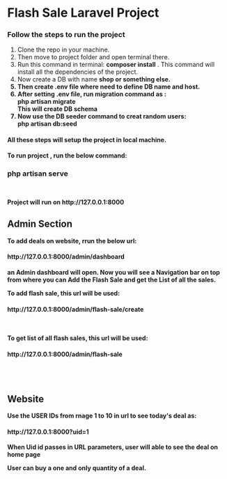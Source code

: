 
<h1>Flash Sale Laravel Project</h1>
<h3> Follow the steps to run the project</h3>
<ol>
    <li>Clone the repo in your machine.</li>
    <li>Then move to project folder and open terminal there.</li>
    <li>Run this command in terminal: <strong>composer install</strong> . This command will install all the dependencies of the project.</li>
    <li>Now create a DB with name <strong>shop</shop> or something else.</li>
    <li>Then create <strong>.env </strong> file where need to define DB name and host.</li>
    <li>After setting <strong>.env</strong> file, run migration command as :
    <br/>
    <strong>php artisan migrate</strong>
    <br/>
    This will create DB schema
    </li>
    <li>Now use the DB seeder command to creat random users:
    <br/>
    <strong>php artisan db:seed</strong>
    </li>    
</ol>

<h4>All these steps will setup the project in local machine.</h4>
<p>To run project , run the below command:</p>
<h3>php artisan serve</h3>

<br/>
<p>Project will run on <strong>http://127.0.0.1:8000</strong></p>

<h2>Admin Section</h2>
<p>To add deals on website, rrun the below url:</p>

<h4>http://127.0.0.1:8000/admin/dashboard</h4>
<p>an Admin dashboard will open. Now you will see a Navigation bar on top from where you can Add the Flash Sale and get the List of all the sales.
<br />
<p>To add flash sale, this url will be used:</p>
<h4>http://127.0.0.1:8000/admin/flash-sale/create</h4>

<br />
<p>To get list of all flash sales, this url will be used:</p>
<h4>http://127.0.0.1:8000/admin/flash-sale</h4>

<br /><br />
<h2>Website</h2>
<p>Use the USER IDs from rnage 1 to 10 in url to see today's deal as:</p>
<h4>http://127.0.0.1:8000?uid=1</h4>

<p>When Uid id passes in URL parameters, user will able to see the deal on home page</p>
<p>User can buy a one and only quantity of a deal.</p>